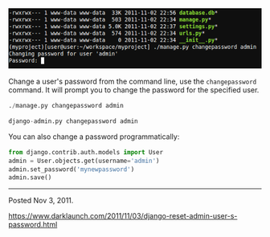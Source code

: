 <img alt="" src="/img/uploads/2011-11/django-change-admin-user-password.png" />

Change a user's password from the command line, use the `changepassword` command. It will prompt you to change the password for the specified user.

```py
./manage.py changepassword admin
```

```py
django-admin.py changepassword admin
```

You can also change a password programmatically:

```py
from django.contrib.auth.models import User
admin = User.objects.get(username='admin')
admin.set_password('mynewpassword')
admin.save()
```

---

Posted Nov 3, 2011.

https://www.darklaunch.com/2011/11/03/django-reset-admin-user-s-password.html